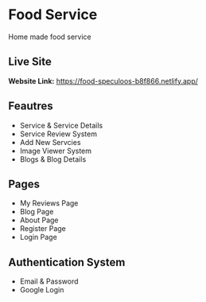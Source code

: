 # Food Service
Home made food service 
## Live Site
**Website Link:** https://food-speculoos-b8f866.netlify.app/
## Feautres
- Service & Service Details
- Service Review System
- Add New Servcies
- Image Viewer System
- Blogs & Blog Details
## Pages
- My Reviews Page
- Blog Page
- About Page
- Register Page
- Login Page
## Authentication System
- Email & Password
- Google Login